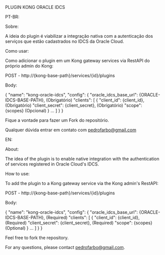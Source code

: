 PLUGIN KONG ORACLE IDCS

PT-BR: 

Sobre:

A ideia do plugin é viabilizar a integração nativa com a autenticação dos serviços que estão cadastrados no IDCS da Oracle Cloud.

Como usar: 

Como adicionar o plugin em um Kong gateway services via RestAPI do próprio admin do Kong: 

POST - http://{kong-base-path}/services/{id}/plugins

Body:

{
	"name": "kong-oracle-idcs",
	"config": {
		"oracle_idcs_base_url": {ORACLE-IDCS-BASE-PATH}, (Obrigatório)
		"clients": [
			{
				"client_id": {client_id}, (Obrigatório)
				"client_secret": {client_secret}, (Obrigatório)
				"scope": {scopes} (Opcional)
			}
	    ...
		]
	}
}

Fique a vontade para fazer um Fork do repositório.

Qualquer dúvida entrar em contato com pedrofarbo@gmail.com

EN: 

About:

The idea of the plugin is to enable native integration with the authentication of services registered in Oracle Cloud's IDCS.

How to use:

To add the plugin to a Kong gateway service via the Kong admin's RestAPI:

POST - http://{kong-base-path}/services/{id}/plugins

Body:

{
	"name": "kong-oracle-idcs",
	"config": {
		"oracle_idcs_base_url": {ORACLE-IDCS-BASE-PATH}, (Required)
		"clients": [
			{
				"client_id": {client_id}, (Required)
				"client_secret": {client_secret}, (Required)
				"scope": {scopes} (Optional)
			}
		...
		]
	}
}

Feel free to fork the repository.

For any questions, please contact pedrofarbo@gmail.com.


